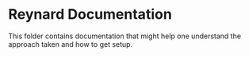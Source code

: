# Reynard Documentation

This folder contains documentation that might help one understand the approach taken and how to get setup. 

